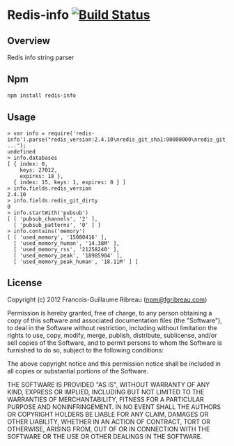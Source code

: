 Redis-info [![Build Status](https://secure.travis-ci.org/FGRibreau/node-redis-info.png)](http://travis-ci.org/FGRibreau/node-redis-info)
======================

Overview
--------

 Redis info string parser

Npm
------------

```bash
npm install redis-info
```

Usage
--------
```
> var info = require('redis-info').parse("redis_version:2.4.10\nredis_git_sha1:00000000\nredis_git_dirty:0\narch_bits:64\n ...");
undefined
> info.databases
[ { index: 0,
    keys: 27012,
    expires: 18 },
  { index: 15, keys: 1, expires: 0 } ]
> info.fields.redis_version
2.4.10
> info.fields.redis_git_dirty
0
> info.startWith('pubsub')
[ [ 'pubsub_channels', '2' ],
  [ 'pubsub_patterns', '0' ] ]
> info.contains('memory')
[ [ 'used_memory', '15080416' ],
  [ 'used_memory_human', '14.38M' ],
  [ 'used_memory_rss', '21258240' ],
  [ 'used_memory_peak', '18985904' ],
  [ 'used_memory_peak_human', '18.11M' ] ]
```

License
-------
Copyright (c) 2012 Francois-Guillaume Ribreau (npm@fgribreau.com)

Permission is hereby granted, free of charge, to any person obtaining a copy
of this software and associated documentation files (the "Software"), to deal
in the Software without restriction, including without limitation the rights
to use, copy, modify, merge, publish, distribute, sublicense, and/or sell
copies of the Software, and to permit persons to whom the Software is
furnished to do so, subject to the following conditions:

The above copyright notice and this permission notice shall be included in
all copies or substantial portions of the Software.

THE SOFTWARE IS PROVIDED "AS IS", WITHOUT WARRANTY OF ANY KIND, EXPRESS OR
IMPLIED, INCLUDING BUT NOT LIMITED TO THE WARRANTIES OF MERCHANTABILITY,
FITNESS FOR A PARTICULAR PURPOSE AND NONINFRINGEMENT. IN NO EVENT SHALL THE
AUTHORS OR COPYRIGHT HOLDERS BE LIABLE FOR ANY CLAIM, DAMAGES OR OTHER
LIABILITY, WHETHER IN AN ACTION OF CONTRACT, TORT OR OTHERWISE, ARISING FROM,
OUT OF OR IN CONNECTION WITH THE SOFTWARE OR THE USE OR OTHER DEALINGS IN
THE SOFTWARE.
